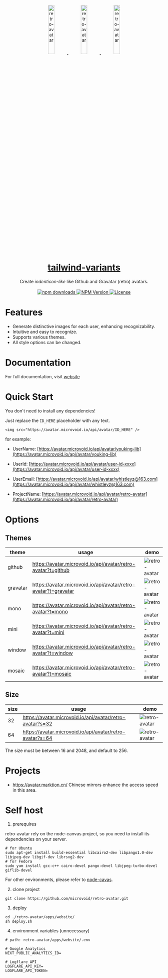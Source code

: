 <p align="center">
  <a href="https://avatar.microvoid.io/">
    <img width="20%" src="https://avatar.microvoid.io/api/avatar/retro-avatar?t=gravatar" alt="retro-avatar" />
    <img width="20%" src="https://avatar.microvoid.io/api/avatar/retro-avatar?t=window" alt="retro-avatar" />
    <img width="20%" src="https://avatar.microvoid.io/api/avatar/retro-avatar?t=github" alt="retro-avatar" />
    <h1 align="center">tailwind-variants</h1>
  </a>
</p>

<p align="center">
  Create <em>indenticon-like</em> like Github and Gravatar (retro) avatars.<br><br>
  <a href="https://www.npmjs.com/package/retro-avatar">
    <img src="https://img.shields.io/npm/dm/retro-avatar.svg?style=flat-round" alt="npm downloads">
  </a>
  <a href="https://www.npmjs.com/package/retro-avatar">
    <img alt="NPM Version" src="https://badgen.net/npm/v/retro-avatar" />
  </a>
  <a href="https://github.com/microvoid/retro-avatar/blob/main/LICENSE">
    <img src="https://img.shields.io/npm/l/retro-avatar?style=flat" alt="License">
  </a>
</p>

# Features

- Generate distinctive images for each user, enhancing recognizability.
- Intuitive and easy to recognize.
- Supports various themes.
- All style options can be changed.

# Documentation

For full documentation, visit [website](https://avatar.microvoid.io/)

# Quick Start

You don't need to install any dependencies!

Just replace the `ID_HERE` placeholder with any text.

```
<img src="https://avatar.microvoid.io/api/avatar/ID_HERE" />
```

for example:


- UserName: [https://avatar.microvoid.io/api/avatar/youking-lib](https://avatar.microvoid.io/api/avatar/youking-lib)

- UserId: [https://avatar.microvoid.io/api/avatar/user-id-xxxx](https://avatar.microvoid.io/api/avatar/user-id-xxxx)

- UserEmail: [https://avatar.microvoid.io/api/avatar/whistleyz@163.com](https://avatar.microvoid.io/api/avatar/whistleyz@163.com)

- ProjectName: [https://avatar.microvoid.io/api/avatar/retro-avatar](https://avatar.microvoid.io/api/avatar/retro-avatar)

# Options

## Themes

| theme | usage | demo |
| ---- | ---- | ---- |
| github | https://avatar.microvoid.io/api/avatar/retro-avatar?t=github | ![retro-avatar](https://avatar.microvoid.io/api/avatar/retro-avatar?t=github&s=32)   |
| gravatar | https://avatar.microvoid.io/api/avatar/retro-avatar?t=gravatar | ![retro-avatar](https://avatar.microvoid.io/api/avatar/retro-avatar?t=gravatar&s=32)   |
| mono | https://avatar.microvoid.io/api/avatar/retro-avatar?t=mono | ![retro-avatar](https://avatar.microvoid.io/api/avatar/retro-avatar?t=mono&s=32)   |
| mini | https://avatar.microvoid.io/api/avatar/retro-avatar?t=mini | ![retro-avatar](https://avatar.microvoid.io/api/avatar/retro-avatar?t=mini&s=32)   |
| window | https://avatar.microvoid.io/api/avatar/retro-avatar?t=window | ![retro-avatar](https://avatar.microvoid.io/api/avatar/retro-avatar?t=window&s=32)   |
| mosaic | https://avatar.microvoid.io/api/avatar/retro-avatar?t=mosaic | ![retro-avatar](https://avatar.microvoid.io/api/avatar/retro-avatar?t=mosaic&s=32)   |

## Size

| size | usage | demo |
| ---- | ---- | ---- |
| 32 | https://avatar.microvoid.io/api/avatar/retro-avatar?s=32 | ![retro-avatar](https://avatar.microvoid.io/api/avatar/retro-avatar?s=32)   |
| 64 | https://avatar.microvoid.io/api/avatar/retro-avatar?s=64 | ![retro-avatar](https://avatar.microvoid.io/api/avatar/retro-avatar?s=64)   |

The size must be between 16 and 2048, and default to 256.

# Projects

- https://avatar.marktion.cn/ Chinese mirrors enhance the access speed in this area.

# Self host

1. prerequires

retro-avatar rely on the node-canvas project, so you need to install its dependencies on your server.

```
# for Ubuntu
sudo apt-get install build-essential libcairo2-dev libpango1.0-dev libjpeg-dev libgif-dev librsvg2-dev
# for Fedora
sudo yum install gcc-c++ cairo-devel pango-devel libjpeg-turbo-devel giflib-devel
```

For other environments, please refer to [node-cavas](https://github.com/Automattic/node-canvas).

2. clone project

```shell
git clone https://github.com/microvoid/retro-avatar.git
```

3. deploy

```
cd ./retro-avatar/apps/website/
sh deploy.sh
```

4. environment variables (unnecessary)

```
# path: retro-avatar/apps/website/.env

# Google Analytics
NEXT_PUBLIC_ANALYTICS_ID=

# Logflare API
LOGFLARE_API_KEY=
LOGFLARE_API_TOKEN=
```
